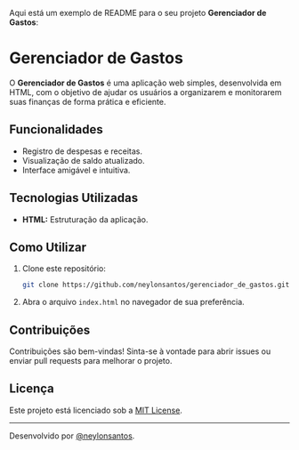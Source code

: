 Aqui está um exemplo de README para o seu projeto **Gerenciador de Gastos**:


# Gerenciador de Gastos

O **Gerenciador de Gastos** é uma aplicação web simples, desenvolvida em HTML, com o objetivo de ajudar os usuários a organizarem e monitorarem suas finanças de forma prática e eficiente.

## Funcionalidades

- Registro de despesas e receitas.
- Visualização de saldo atualizado.
- Interface amigável e intuitiva.

## Tecnologias Utilizadas

- **HTML:** Estruturação da aplicação.

## Como Utilizar

1. Clone este repositório:
   ```bash
   git clone https://github.com/neylonsantos/gerenciador_de_gastos.git
   ```
2. Abra o arquivo `index.html` no navegador de sua preferência.

## Contribuições

Contribuições são bem-vindas! Sinta-se à vontade para abrir issues ou enviar pull requests para melhorar o projeto.

## Licença

Este projeto está licenciado sob a [MIT License](LICENSE).

---

Desenvolvido por [@neylonsantos](https://github.com/neylonsantos).
